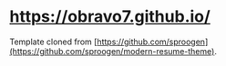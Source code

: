 # https://obravo7.github.io/
 
Template cloned from [https://github.com/sproogen](https://github.com/sproogen/modern-resume-theme).